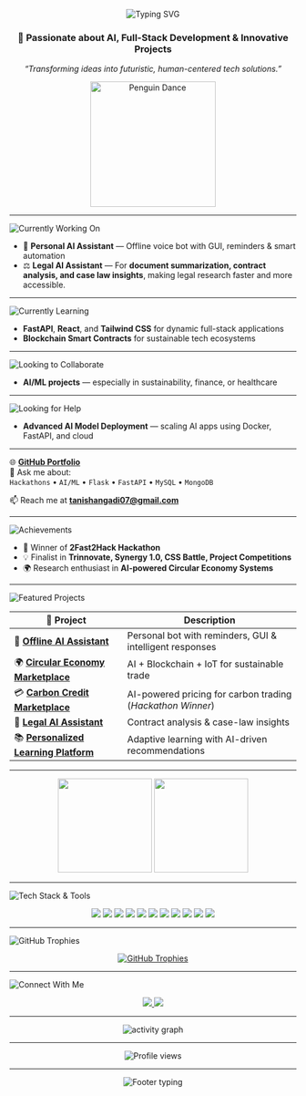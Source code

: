 <p align="center">
  <img src="https://readme-typing-svg.herokuapp.com?font=Orbitron&size=28&color=00F0FF&center=true&vCenter=true&width=600&lines=Hi+👋,+I'm+Tanish+Angadi;AI+Engineer+%7C+Full+Stack+Developer" alt="Typing SVG">
</p>

<h3 align="center">🚀 Passionate about AI, Full-Stack Development & Innovative Projects</h3>
<p align="center"><i>“Transforming ideas into futuristic, human-centered tech solutions.”</i></p>

<p align="center">
  <img src="https://media.tenor.com/frFQUarNWE4AAAAj/penguin-dance-pengu.gif" width="220" alt="Penguin Dance">
</p>

---

<!-- 🔭 I’m currently working on -->
<p align="left">
  <img src="https://readme-typing-svg.herokuapp.com?font=Roboto&size=22&color=00F0FF&center=false&vCenter=true&width=500&lines=I’m+currently+working+on&repeat=false" alt="Currently Working On">
</p>

- 🤖 **Personal AI Assistant** — Offline voice bot with GUI, reminders & smart automation  
- ⚖️ **Legal AI Assistant** — For **document summarization, contract analysis, and case law insights**, making legal research faster and more accessible.  

---

<!-- 🌱 I’m currently learning -->
<p align="left">
  <img src="https://readme-typing-svg.herokuapp.com?font=Roboto&size=22&color=00F0FF&center=false&vCenter=true&width=500&lines=I’m+currently+learning&repeat=false" alt="Currently Learning">
</p>

- **FastAPI**, **React**, and **Tailwind CSS** for dynamic full-stack applications  
- **Blockchain Smart Contracts** for sustainable tech ecosystems  

---

<!-- 👯 I’m looking to collaborate on -->
<p align="left">
  <img src="https://readme-typing-svg.herokuapp.com?font=Roboto&size=22&color=00F0FF&center=false&vCenter=true&width=500&lines=I’m+looking+to+collaborate+on&repeat=false" alt="Looking to Collaborate">
</p>

- **AI/ML projects** — especially in sustainability, finance, or healthcare  

---

<!-- 🤝 I’m looking for help with -->
<p align="left">
  <img src="https://readme-typing-svg.herokuapp.com?font=Roboto&size=22&color=00F0FF&center=false&vCenter=true&width=500&lines=I’m+looking+for+help+with&repeat=false" alt="Looking for Help">
</p>

- **Advanced AI Model Deployment** — scaling AI apps using Docker, FastAPI, and cloud  

---

<!-- 👨‍💻 My Projects -->

🌐 [**GitHub Portfolio**](https://github.com/angaditanish07)  
💬 Ask me about:  
`Hackathons` • `AI/ML` • `Flask` • `FastAPI` • `MySQL` • `MongoDB`  

📫 Reach me at **tanishangadi07@gmail.com**

---

<!-- 🏆 Achievements -->
<p align="left">
  <img src="https://readme-typing-svg.herokuapp.com?font=Roboto&size=22&color=00F0FF&center=false&vCenter=true&width=500&lines=Achievements&repeat=false" alt="Achievements">
</p>

- 🥇 Winner of **2Fast2Hack Hackathon**  
- 💡 Finalist in **Trinnovate, Synergy 1.0, CSS Battle, Project Competitions**  
- 🌍 Research enthusiast in **AI-powered Circular Economy Systems**  

---

<!-- 🚀 Featured Projects -->
<p align="left">
  <img src="https://readme-typing-svg.herokuapp.com?font=Roboto&size=22&color=00F0FF&center=false&vCenter=true&width=500&lines=Featured+Projects&repeat=false" alt="Featured Projects">
</p>

| 🔧 Project | Description |
|------------|-------------|
| 🤖 [**Offline AI Assistant**](#) | Personal bot with reminders, GUI & intelligent responses |
| 🌍 [**Circular Economy Marketplace**](#) | AI + Blockchain + IoT for sustainable trade |
| 💳 [**Carbon Credit Marketplace**](#) | AI-powered pricing for carbon trading (*Hackathon Winner*) |
| 📑 [**Legal AI Assistant**](#) | Contract analysis & case-law insights |
| 📚 [**Personalized Learning Platform**](#) | Adaptive learning with AI-driven recommendations |

---

<!-- 📊 GitHub Stats -->
<p align="center">
  <img src="https://github-readme-stats.vercel.app/api?username=angaditanish07&show_icons=true&theme=tokyonight&hide_border=true" height="165">
  <img src="https://github-readme-stats.vercel.app/api/top-langs/?username=angaditanish07&layout=compact&theme=tokyonight&hide_border=true" height="165">
</p>

---

<!-- 🧠 Tech Stack & Tools -->
<p align="left">
  <img src="https://readme-typing-svg.herokuapp.com?font=Roboto&size=22&color=00F0FF&center=false&vCenter=true&width=500&lines=Tech+Stack+%26+Tools&repeat=false" alt="Tech Stack & Tools">
</p>

<p align="center">
  <img src="https://img.shields.io/badge/Python-14354C?style=for-the-badge&logo=python&logoColor=white"/>
  <img src="https://img.shields.io/badge/Flask-000000?style=for-the-badge&logo=flask&logoColor=white"/>
  <img src="https://img.shields.io/badge/FastAPI-009688?style=for-the-badge&logo=fastapi&logoColor=white"/>
  <img src="https://img.shields.io/badge/React-20232A?style=for-the-badge&logo=react&logoColor=61DAFB"/>
  <img src="https://img.shields.io/badge/JavaScript-F7DF1E?style=for-the-badge&logo=javascript&logoColor=black"/>
  <img src="https://img.shields.io/badge/jQuery-0769AD?style=for-the-badge&logo=jquery&logoColor=white"/>
  <img src="https://img.shields.io/badge/Bootstrap-7952B3?style=for-the-badge&logo=bootstrap&logoColor=white"/>
  <img src="https://img.shields.io/badge/TailwindCSS-06B6D4?style=for-the-badge&logo=tailwindcss&logoColor=white"/>
  <img src="https://img.shields.io/badge/MySQL-00758F?style=for-the-badge&logo=mysql&logoColor=white"/>
  <img src="https://img.shields.io/badge/MongoDB-4EA94B?style=for-the-badge&logo=mongodb&logoColor=white"/>
  <img src="https://img.shields.io/badge/Arduino-00979D?style=for-the-badge&logo=arduino&logoColor=white"/>
</p>

---

<!-- 🏆 GitHub Trophies -->
<p align="left">
  <img src="https://readme-typing-svg.herokuapp.com?font=Roboto&size=22&color=00F0FF&center=false&vCenter=true&width=500&lines=GitHub+Trophies&repeat=false" alt="GitHub Trophies">
</p>

<p align="center">
  <a href="https://github.com/ryo-ma/github-profile-trophy">
    <img src="https://github-profile-trophy.vercel.app/?username=angaditanish07&theme=tokyonight&no-bg=true&no-frame=true&row=1&column=7" alt="GitHub Trophies" />
  </a>
</p>

---
<!-- 🌐 Connect With Me -->
<p align="left">
  <img src="https://readme-typing-svg.herokuapp.com?font=Roboto&size=22&color=00F0FF&center=false&vCenter=true&width=500&lines=🌐+Connect+With+Me&repeat=false" alt="Connect With Me">
</p>

<p align="center">
  <a href="https://linkedin.com/in/tanishangadi" target="_blank">
    <img src="https://img.shields.io/badge/LinkedIn-0077B5?style=for-the-badge&logo=linkedin&logoColor=white"/>
  </a>
  <a href="mailto:tanishangadi07@gmail.com">
    <img src="https://img.shields.io/badge/Email-D14836?style=for-the-badge&logo=gmail&logoColor=white"/>
  </a>
</p>

---

<p align="center">
  <img src="https://github-readme-activity-graph.vercel.app/graph?username=angaditanish07&theme=tokyo-night&hide_border=true" alt="activity graph">
</p>

---

<p align="center">
  <img src="https://komarev.com/ghpvc/?username=angaditanish07&label=Profile%20Views&color=00FFFF&style=for-the-badge" alt="Profile views">
</p>

---

<p align="center">
  <img src="https://readme-typing-svg.herokuapp.com?font=Orbitron&size=24&color=00F0FF&center=true&vCenter=true&width=600&lines=🚀+Always+learning,+always+building+🚀" alt="Footer typing">
</p>
